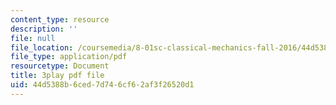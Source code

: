 ```yaml
---
content_type: resource
description: ''
file: null
file_location: /coursemedia/8-01sc-classical-mechanics-fall-2016/44d5388b6ced7d746cf62af3f26520d1_0mGd0JUmgm8.pdf
file_type: application/pdf
resourcetype: Document
title: 3play pdf file
uid: 44d5388b-6ced-7d74-6cf6-2af3f26520d1
---
```

